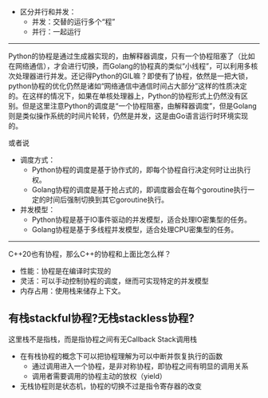 + 区分并行和并发：
	+ 并发：交替的运行多个“程”
	+ 并行：一起运行
---
Python的协程是通过生成器实现的，由解释器调度，只有一个协程阻塞了（比如在网络通信），才会进行切换，而Golang的协程真的类似“小线程”，可以利用多核次处理器进行并发。还记得Python的GIL嘛？即使有了协程，依然是一把大锁，python协程的优化仍然是诸如“网络通信中通信时间占大部分”这样的性质决定的。在这样的情况下，如果在单核处理器上，Python的协程形式上仍然没有区别。但是这里注意Python的调度是“一个协程阻塞，由解释器调度”，但是Golang则是类似操作系统的时间片轮转，仍然是并发，这是由Go语言运行时环境实现的。

或者说

+ 调度方式：
	+ Python协程的调度是基于协作式的，即每个协程自行决定何时让出执行权。
	+ Golang协程的调度是基于抢占式的，即调度器会在每个goroutine执行一定的时间后强制切换到其它goroutine执行。
+ 并发模型：
	+ Python协程是基于IO事件驱动的并发模型，适合处理IO密集型的任务。
	+ Golang协程是基于多线程并发模型，适合处理CPU密集型的任务。
---
C++20也有协程，那么C++的协程和上面比怎么样？
+ 性能：协程是在编译时实现的
+ 灵活：可以手动控制协程的调度，继而可实现特定的并发模型
+ 内存占用：使用栈来储存上下文。

## 有栈stackful协程?无栈stackless协程?
这里栈不是指栈，而是指协程之间有无Callback Stack调用栈

+ 在有栈协程的概念下可以把协程理解为可以中断并恢复执行的函数
	+ 通过调用进入一个协程，是非对称协程，即协程之间有明显的调用关系
	+ 调用者需要调用的协程主动的放权（yield）
+ 无栈协程则是状态机，协程的切换不过是指令寄存器的改变
